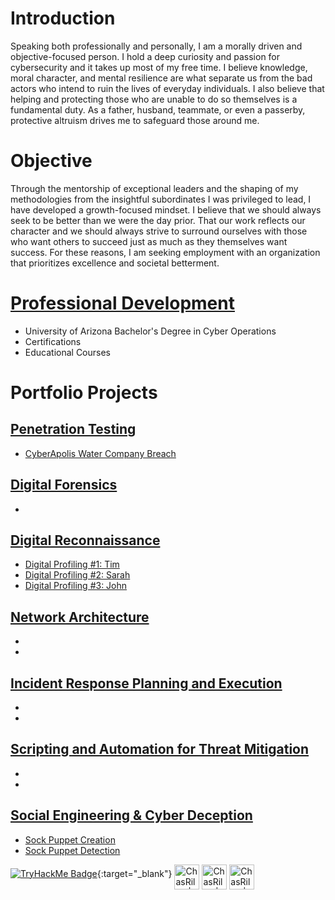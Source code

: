 # Introduction
Speaking both professionally and personally, I am a morally driven and objective-focused person. I hold a deep curiosity and passion for cybersecurity and it takes up most of my free time. I believe knowledge, moral character, and mental resilience are what separate us from the bad actors who intend to ruin the lives of everyday individuals. I also believe that helping and protecting those who are unable to do so themselves is a fundamental duty. As a father, husband, teammate, or even a passerby, protective altruism drives me to safeguard those around me.

# Objective
Through the mentorship of exceptional leaders and the shaping of my methodologies from the insightful subordinates I was privileged to lead, I have developed a growth-focused mindset. I believe that we should always seek to be better than we were the day prior. That our work reflects our character and we should always strive to surround ourselves with those who want others to succeed just as much as they themselves want success. For these reasons, I am seeking employment with an organization that prioritizes excellence and societal betterment.

# [Professional Development](Projects/Education.md)
- University of Arizona Bachelor's Degree in Cyber Operations
- Certifications
- Educational Courses
  
# Portfolio Projects
## [Penetration Testing](Projects/Pen-Testing/List.md)
- [CyberApolis Water Company Breach](Projects/Pen-Testing/Water-Company.html)

## [Digital Forensics](Projects/Forensics/List.md)
- 

## [Digital Reconnaissance](Projects/Recon/List.md)
- [Digital Profiling #1: Tim](Projects/Deception/tim.md)
- [Digital Profiling #2: Sarah](Projects/Deception/sarah.md)
- [Digital Profiling #3: John](Projects/Deception/john.md)

## [Network Architecture](Projects/Network/List.md)
- [](Projects/Network/.md)
- [](Projects/Network/.md)

## [Incident Response Planning and Execution](Projects/IRP/List.md)
- [](Projects/IRP/.md)
- [](Projects/IRP/.md)

## [Scripting and Automation for Threat Mitigation](Projects/Script/List.md)
- [](Projects/Script/.md)
- [](Projects/Script/.md)

## [Social Engineering & Cyber Deception](Projects/Deception/List.md)
- [Sock Puppet Creation](Projects/Deception/create.md)
- [Sock Puppet Detection](Projects/Deception/detect.md)

[![TryHackMe Badge](https://tryhackme-badges.s3.amazonaws.com/c0351.png)](https://tryhackme.com/p/yourprofile){:target="_blank"}
[<img align="middle" alt="ChasRiley | Facebook" width="40px" src="https://cdn.jsdelivr.net/npm/simple-icons@3.13.0/icons/facebook.svg" />][facebook]
[<img align="middle" alt="ChasRiley | LinkedIn" width="40px" src="https://cdn.jsdelivr.net/npm/simple-icons@v3/icons/linkedin.svg" />][linkedin]
[<img align="middle" alt="ChasRiley | Instagram" width="40px" src="https://cdn.jsdelivr.net/npm/simple-icons@v3/icons/instagram.svg" />][instagram]

[facebook]: https://www.facebook.com/CR0351/
[instagram]: https://www.instagram.com/rezy0351/
[linkedin]: https://linkedin.com/in/chas-riley
